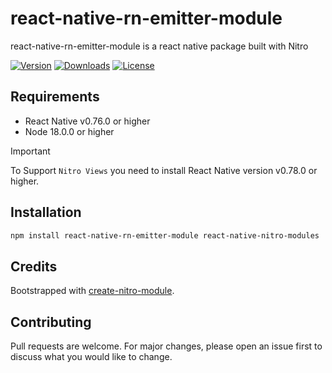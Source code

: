 # react-native-rn-emitter-module

react-native-rn-emitter-module is a react native package built with Nitro

[![Version](https://img.shields.io/npm/v/react-native-rn-emitter-module.svg)](https://www.npmjs.com/package/react-native-rn-emitter-module)
[![Downloads](https://img.shields.io/npm/dm/react-native-rn-emitter-module.svg)](https://www.npmjs.com/package/react-native-rn-emitter-module)
[![License](https://img.shields.io/npm/l/react-native-rn-emitter-module.svg)](https://github.com/patrickkabwe/react-native-rn-emitter-module/LICENSE)

## Requirements

- React Native v0.76.0 or higher
- Node 18.0.0 or higher

> [!IMPORTANT]  
> To Support `Nitro Views` you need to install React Native version v0.78.0 or higher.

## Installation

```bash
npm install react-native-rn-emitter-module react-native-nitro-modules
```

## Credits

Bootstrapped with [create-nitro-module](https://github.com/patrickkabwe/create-nitro-module).

## Contributing

Pull requests are welcome. For major changes, please open an issue first to discuss what you would like to change.
